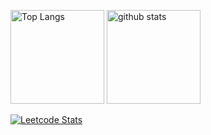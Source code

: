 <p align="left"> 
  <img alt="Top Langs" height="150px" src="https://github-readme-stats.vercel.app/api/top-langs/?username=ksnt&layout=compact&show_icons=true&theme=onedark" />
  <img alt="github stats" height="150px" src="https://github-readme-stats.vercel.app/api?username=ksnt&theme=onedark&show_icons=ture" />
</p>

[![Leetcode Stats](https://leetcard.jacoblin.cool/ksnt)](https://leetcode.com/ksnt)
